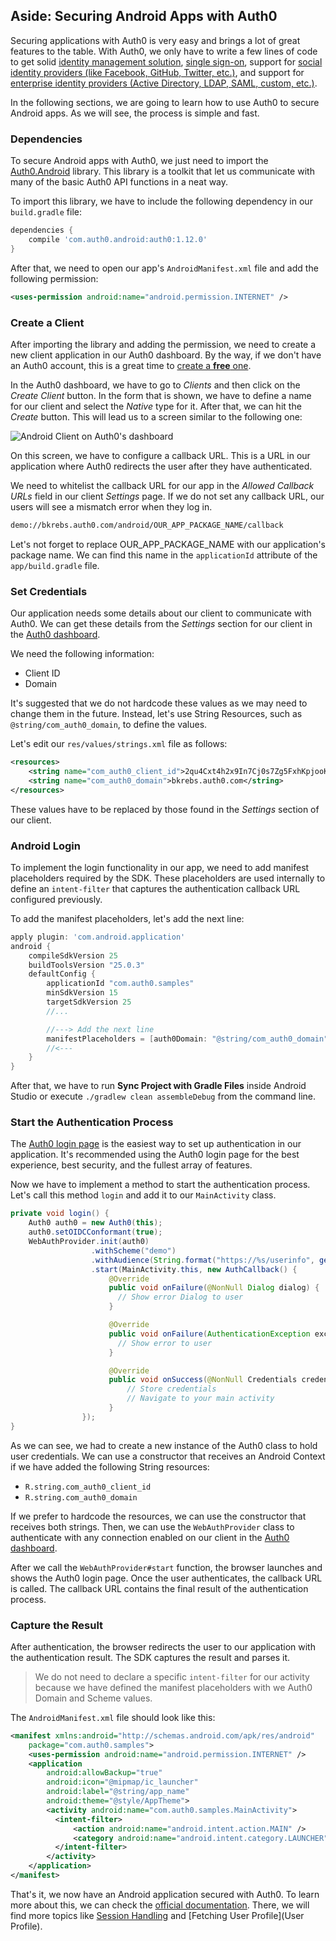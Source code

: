 ## Aside: Securing Android Apps with Auth0

Securing applications with Auth0 is very easy and brings a lot of great features to the table. With Auth0, we only have to write a few lines of code to get solid [identity management solution](https://auth0.com/user-management),
[single sign-on](https://auth0.com/docs/sso/single-sign-on), support for [social identity providers (like Facebook, GitHub, Twitter, etc.)](https://auth0.com/docs/identityproviders), and support for [enterprise identity providers (Active Directory, LDAP, SAML, custom, etc.)](https://auth0.com/enterprise).

In the following sections, we are going to learn how to use Auth0 to secure Android apps. As we will see, the process is simple and fast.

### Dependencies

To secure Android apps with Auth0, we just need to import the [Auth0.Android](https://github.com/auth0/Auth0.Android) library. This library is a toolkit that let us communicate with many of the basic Auth0 API functions in a neat way.

To import this library, we have to include the following dependency in our `build.gradle` file:

```groovy
dependencies {
    compile 'com.auth0.android:auth0:1.12.0'
}
```

After that, we need to open our app's `AndroidManifest.xml` file and add the following permission:

```xml
<uses-permission android:name="android.permission.INTERNET" />
```

### Create a Client

After importing the library and adding the permission, we need to create a new client application in our Auth0 dashboard. By the way, if we don't have an Auth0 account, this is a great time to <a href="https://auth0.com/signup" data-amp-replace="CLIENT_ID" data-amp-addparams="anonId=CLIENT_ID(cid-scope-cookie-fallback-name)">create a **free** one</a>.

In the Auth0 dashboard, we have to go to _Clients_ and then click on the _Create Client_ button. In the form that is shown, we have to define a name for our client and select the _Native_ type for it. After that, we can hit the _Create_ button. This will lead us to a screen similar to the following one:

![Android Client on Auth0's dashboard](https://cdn2.auth0.com/docs/media/articles/angularjs/app_dashboard.png)

On this screen, we have to configure a callback URL. This is a URL in our application where Auth0 redirects the user after they have authenticated.

We need to whitelist the callback URL for our app in the _Allowed Callback URLs_ field in our client _Settings_ page. If we do not set any callback URL, our users will see a mismatch error when they log in.

```bash
demo://bkrebs.auth0.com/android/OUR_APP_PACKAGE_NAME/callback
```

Let's not forget to replace OUR_APP_PACKAGE_NAME with our application's package name. We can find this name in the `applicationId` attribute of the `app/build.gradle` file.

### Set Credentials

Our application needs some details about our client to communicate with Auth0. We can get these details from the _Settings_ section for our client in the [Auth0 dashboard](https://manage.auth0.com/).

We need the following information:

- Client ID
- Domain

It's suggested that we do not hardcode these values as we may need to change them in the future. Instead, let's use String Resources, such as `@string/com_auth0_domain`, to define the values.

Let's edit our `res/values/strings.xml` file as follows:

```xml
<resources>
    <string name="com_auth0_client_id">2qu4Cxt4h2x9In7Cj0s7Zg5FxhKpjooK</string>
    <string name="com_auth0_domain">bkrebs.auth0.com</string>
</resources>
```

These values have to be replaced by those found in the _Settings_ section of our client.

### Android Login

To implement the login functionality in our app, we need to add manifest placeholders required by the SDK. These placeholders are used internally to define an `intent-filter` that captures the authentication callback URL configured previously.

To add the manifest placeholders, let's add the next line:

```groovy
apply plugin: 'com.android.application'
android {
    compileSdkVersion 25
    buildToolsVersion "25.0.3"
    defaultConfig {
        applicationId "com.auth0.samples"
        minSdkVersion 15
        targetSdkVersion 25
        //...

        //---> Add the next line
        manifestPlaceholders = [auth0Domain: "@string/com_auth0_domain", auth0Scheme: "demo"]
        //<---
    }
}
```

After that, we have to run **Sync Project with Gradle Files** inside Android Studio or execute `./gradlew clean assembleDebug` from the command line.

### Start the Authentication Process

The [Auth0 login page](https://auth0.com/docs/hosted-pages/login) is the easiest way to set up authentication in our application. It's recommended using the Auth0 login page for the best experience, best security, and the fullest array of features.

Now we have to implement a method to start the authentication process. Let's call this method `login` and add it to our `MainActivity` class.

```java
private void login() {
    Auth0 auth0 = new Auth0(this);
    auth0.setOIDCConformant(true);
    WebAuthProvider.init(auth0)
                  .withScheme("demo")
                  .withAudience(String.format("https://%s/userinfo", getString(R.string.com_auth0_domain)))
                  .start(MainActivity.this, new AuthCallback() {
                      @Override
                      public void onFailure(@NonNull Dialog dialog) {
                        // Show error Dialog to user
                      }

                      @Override
                      public void onFailure(AuthenticationException exception) {
                        // Show error to user
                      }

                      @Override
                      public void onSuccess(@NonNull Credentials credentials) {
                          // Store credentials
                          // Navigate to your main activity
                      }
                });
}
```

As we can see, we had to create a new instance of the Auth0 class to hold user credentials. We can use a constructor that receives an Android Context if we have added the following String resources:

- `R.string.com_auth0_client_id`
- `R.string.com_auth0_domain`

If we prefer to hardcode the resources, we can use the constructor that receives both strings. Then, we can use the `WebAuthProvider` class to authenticate with any connection enabled on our client in the [Auth0 dashboard](https://manage.auth0.com/).

After we call the `WebAuthProvider#start` function, the browser launches and shows the Auth0 login page. Once the user authenticates, the callback URL is called. The callback URL contains the final result of the authentication process.

### Capture the Result

After authentication, the browser redirects the user to our application with the authentication result. The SDK captures the result and parses it.

> We do not need to declare a specific `intent-filter` for our activity because we have defined the manifest placeholders with we Auth0 Domain and Scheme values.

The `AndroidManifest.xml` file should look like this:

```xml
<manifest xmlns:android="http://schemas.android.com/apk/res/android"
    package="com.auth0.samples">
    <uses-permission android:name="android.permission.INTERNET" />
    <application
        android:allowBackup="true"
        android:icon="@mipmap/ic_launcher"
        android:label="@string/app_name"
        android:theme="@style/AppTheme">
        <activity android:name="com.auth0.samples.MainActivity">
          <intent-filter>
              <action android:name="android.intent.action.MAIN" />
              <category android:name="android.intent.category.LAUNCHER" />
          </intent-filter>
        </activity>
    </application>
</manifest>
```

That's it, we now have an Android application secured with Auth0. To learn more about this, we can check the [official documentation](https://auth0.com/docs/quickstart/native/android/). There, we will find more topics like [Session Handling](https://auth0.com/docs/quickstart/native/android/03-session-handling) and [Fetching User Profile](User Profile).
